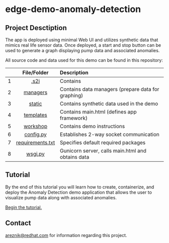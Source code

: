 # edge-demo-anomaly-detection

## Project Desctiption

The app is deployed using minimal Web UI and utilizes synthetic data that mimics real life sensor data. Once deployed, a start and stop button can be used to generate a graph displaying pump data and associated anomalies. 

All source code and data used for this demo can be found in this repository: 

|  | **File/Folder**                                  |                           Description                                                         |
|-:|:----------------------------------------------------:|:------------------------------------------------------------------------------------------|
| 1| [.s2i](./.s2i)                 |      Contains |
| 2| [managers](./managers)      |     Contains data managers (prepare data for graphing)   |
| 3| [static](./static)                 |      Contains synthetic data used in the demo |
| 4| [templates](./templates)                 |      Contains main.html (defines app framework) |
| 5| [workshop](./workshop)                 |   Contains demo instructions    |
| 6| [config.py](./config.py)    | Establishes 2-way socket communication |
| 7| [requirements.txt](./requirements.txt) | Specifies default required packages |
| 8| [wsgi.py](./wsgi.py)      |     Gunicorn server, calls main.html and obtains data     |


## Tutorial

By the end of this tutorial you will learn how to create, containerize, and deploy the Anomaly Detection demo application that allows the user to visualize pump data along with associated anomalies. 

[Begin the tutorial.](./workshop/deployment.md)

## Contact

areznik@redhat.com for information regarding this project.
